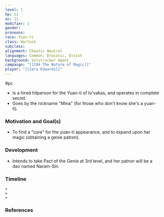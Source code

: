 ```yaml
---
level: 1
hp: 11
ac: 11
modifier: 1
gender: 
pronouns: 
race: Yuan-ti
class: Warlock
subclass: 
alignment: Chaotic Neutral
languages: Common, Draconic, Elvish
background: Volstrucker Agent
campaign: "[[C04 The Nature of Magic]]"
player: "[[Sara Edwards]]"
---
```

 #pc 

- Is a hired hitperson for the Yuan-ti of Io'vakas, and operates in complete secret.
- Goes by the nickname "Mina" (for those who don't know she's a yuan-ti).

### Motivation and Goal(s)

- To find a "cure" for the yuan-ti appearance, and to expand upon her magic (obtaining a genie patron).

### Development

- Intends to take Pact of the Genie at 3rd level, and her patron will be a dao named Naram-Sin.

### Timeline

```timeline
+
+
+
```

### References
